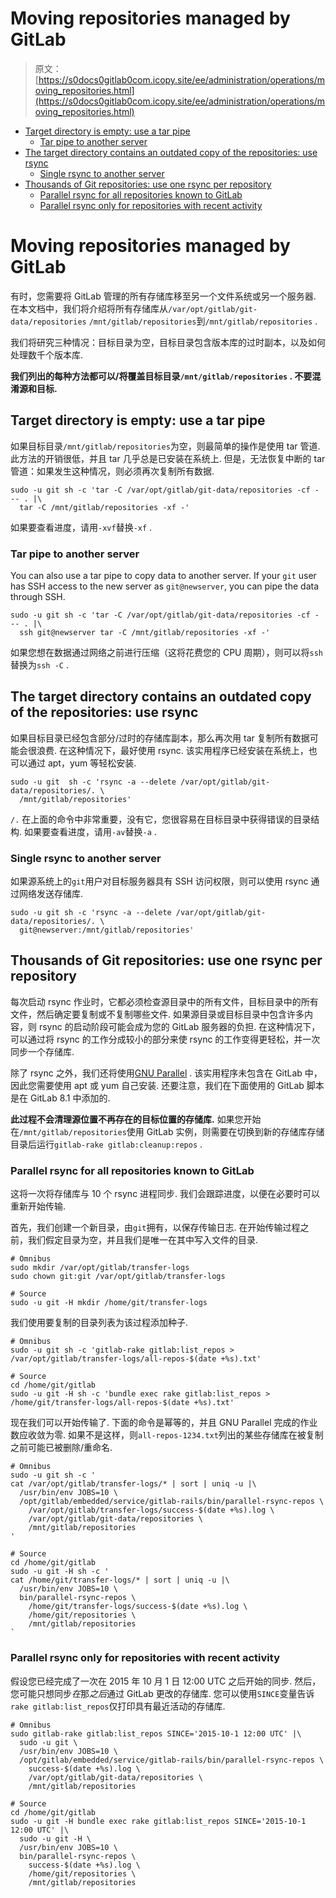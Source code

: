 # Moving repositories managed by GitLab

> 原文：[https://s0docs0gitlab0com.icopy.site/ee/administration/operations/moving_repositories.html](https://s0docs0gitlab0com.icopy.site/ee/administration/operations/moving_repositories.html)

*   [Target directory is empty: use a tar pipe](#target-directory-is-empty-use-a-tar-pipe)
    *   [Tar pipe to another server](#tar-pipe-to-another-server)
*   [The target directory contains an outdated copy of the repositories: use rsync](#the-target-directory-contains-an-outdated-copy-of-the-repositories-use-rsync)
    *   [Single rsync to another server](#single-rsync-to-another-server)
*   [Thousands of Git repositories: use one rsync per repository](#thousands-of-git-repositories-use-one-rsync-per-repository)
    *   [Parallel rsync for all repositories known to GitLab](#parallel-rsync-for-all-repositories-known-to-gitlab)
    *   [Parallel rsync only for repositories with recent activity](#parallel-rsync-only-for-repositories-with-recent-activity)

# Moving repositories managed by GitLab[](#moving-repositories-managed-by-gitlab "Permalink")

有时，您需要将 GitLab 管理的所有存储库移至另一个文件系统或另一个服务器. 在本文档中，我们将介绍将所有存储库从`/var/opt/gitlab/git-data/repositories` `/mnt/gitlab/repositories`到`/mnt/gitlab/repositories` .

我们将研究三种情况：目标目录为空，目标目录包含版本库的过时副本，以及如何处理数千个版本库.

**我们列出的每种方法都可以/将覆盖目标目录`/mnt/gitlab/repositories` . 不要混淆源和目标.**

## Target directory is empty: use a tar pipe[](#target-directory-is-empty-use-a-tar-pipe "Permalink")

如果目标目录`/mnt/gitlab/repositories`为空，则最简单的操作是使用 tar 管道. 此方法的开销很低，并且 tar 几乎总是已安装在系统上. 但是，无法恢复中断的 tar 管道：如果发生这种情况，则必须再次复制所有数据.

```
sudo -u git sh -c 'tar -C /var/opt/gitlab/git-data/repositories -cf - -- . |\
  tar -C /mnt/gitlab/repositories -xf -' 
```

如果要查看进度，请用`-xvf`替换`-xf` .

### Tar pipe to another server[](#tar-pipe-to-another-server "Permalink")

You can also use a tar pipe to copy data to another server. If your `git` user has SSH access to the new server as `git@newserver`, you can pipe the data through SSH.

```
sudo -u git sh -c 'tar -C /var/opt/gitlab/git-data/repositories -cf - -- . |\
  ssh git@newserver tar -C /mnt/gitlab/repositories -xf -' 
```

如果您想在数据通过网络之前进行压缩（这将花费您的 CPU 周期），则可以将`ssh`替换为`ssh -C` .

## The target directory contains an outdated copy of the repositories: use rsync[](#the-target-directory-contains-an-outdated-copy-of-the-repositories-use-rsync "Permalink")

如果目标目录已经包含部分/过时的存储库副本，那么再次用 tar 复制所有数据可能会很浪费. 在这种情况下，最好使用 rsync. 该实用程序已经安装在系统上，也可以通过 apt，yum 等轻松安装.

```
sudo -u git  sh -c 'rsync -a --delete /var/opt/gitlab/git-data/repositories/. \
  /mnt/gitlab/repositories' 
```

`/.` 在上面的命令中非常重要，没有它，您很容易在目标目录中获得错误的目录结构. 如果要查看进度，请用`-av`替换`-a` .

### Single rsync to another server[](#single-rsync-to-another-server "Permalink")

如果源系统上的`git`用户对目标服务器具有 SSH 访问权限，则可以使用 rsync 通过网络发送存储库.

```
sudo -u git sh -c 'rsync -a --delete /var/opt/gitlab/git-data/repositories/. \
  git@newserver:/mnt/gitlab/repositories' 
```

## Thousands of Git repositories: use one rsync per repository[](#thousands-of-git-repositories-use-one-rsync-per-repository "Permalink")

每次启动 rsync 作业时，它都必须检查源目录中的所有文件，目标目录中的所有文件，然后确定要复制或不复制哪些文件. 如果源目录或目标目录中包含许多内容，则 rsync 的启动阶段可能会成为您的 GitLab 服务器的负担. 在这种情况下，可以通过将 rsync 的工作分成较小的部分来使 rsync 的工作变得更轻松，并一次同步一个存储库.

除了 rsync 之外，我们还将使用[GNU Parallel](http://www.gnu.org/software/parallel/) . 该实用程序未包含在 GitLab 中，因此您需要使用 apt 或 yum 自己安装. 还要注意，我们在下面使用的 GitLab 脚本是在 GitLab 8.1 中添加的.

**此过程不会清理源位置不再存在的目标位置的存储库.** 如果您开始在`/mnt/gitlab/repositories`使用 GitLab 实例，则需要在切换到新的存储库存储目录后运行`gitlab-rake gitlab:cleanup:repos` .

### Parallel rsync for all repositories known to GitLab[](#parallel-rsync-for-all-repositories-known-to-gitlab "Permalink")

这将一次将存储库与 10 个 rsync 进程同步. 我们会跟踪进度，以便在必要时可以重新开始传输.

首先，我们创建一个新目录，由`git`拥有，以保存传输日志. 在开始传输过程之前，我们假定目录为空，并且我们是唯一在其中写入文件的目录.

```
# Omnibus
sudo mkdir /var/opt/gitlab/transfer-logs
sudo chown git:git /var/opt/gitlab/transfer-logs

# Source
sudo -u git -H mkdir /home/git/transfer-logs 
```

我们使用要复制的目录列表为该过程添加种子.

```
# Omnibus
sudo -u git sh -c 'gitlab-rake gitlab:list_repos > /var/opt/gitlab/transfer-logs/all-repos-$(date +%s).txt'

# Source
cd /home/git/gitlab
sudo -u git -H sh -c 'bundle exec rake gitlab:list_repos > /home/git/transfer-logs/all-repos-$(date +%s).txt' 
```

现在我们可以开始传输了. 下面的命令是幂等的，并且 GNU Parallel 完成的作业数应收敛为零. 如果不是这样，则`all-repos-1234.txt`列出的某些存储库在被复制之前可能已被删除/重命名.

```
# Omnibus
sudo -u git sh -c '
cat /var/opt/gitlab/transfer-logs/* | sort | uniq -u |\
  /usr/bin/env JOBS=10 \
  /opt/gitlab/embedded/service/gitlab-rails/bin/parallel-rsync-repos \
    /var/opt/gitlab/transfer-logs/success-$(date +%s).log \
    /var/opt/gitlab/git-data/repositories \
    /mnt/gitlab/repositories
'

# Source
cd /home/git/gitlab
sudo -u git -H sh -c '
cat /home/git/transfer-logs/* | sort | uniq -u |\
  /usr/bin/env JOBS=10 \
  bin/parallel-rsync-repos \
    /home/git/transfer-logs/success-$(date +%s).log \
    /home/git/repositories \
    /mnt/gitlab/repositories
` 
```

### Parallel rsync only for repositories with recent activity[](#parallel-rsync-only-for-repositories-with-recent-activity "Permalink")

假设您已经完成了一次在 2015 年 10 月 1 日 12:00 UTC 之后开始的同步. 然后，您可能只想同步*在*那*之后*通过 GitLab 更改的存储库. 您可以使用`SINCE`变量告诉`rake gitlab:list_repos`仅打印具有最近活动的存储库.

```
# Omnibus
sudo gitlab-rake gitlab:list_repos SINCE='2015-10-1 12:00 UTC' |\
  sudo -u git \
  /usr/bin/env JOBS=10 \
  /opt/gitlab/embedded/service/gitlab-rails/bin/parallel-rsync-repos \
    success-$(date +%s).log \
    /var/opt/gitlab/git-data/repositories \
    /mnt/gitlab/repositories

# Source
cd /home/git/gitlab
sudo -u git -H bundle exec rake gitlab:list_repos SINCE='2015-10-1 12:00 UTC' |\
  sudo -u git -H \
  /usr/bin/env JOBS=10 \
  bin/parallel-rsync-repos \
    success-$(date +%s).log \
    /home/git/repositories \
    /mnt/gitlab/repositories 
```